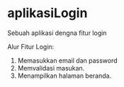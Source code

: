 # aplikasiLogin
Sebuah aplikasi dengna fitur login

Alur Fitur Login:
1. Memasukkan email dan password
2. Memvalidasi masukan.
3. Menampilkan halaman beranda.
